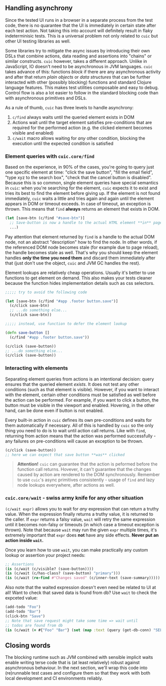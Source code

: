 ## Handling asynchrony 

Since the tested UI runs in a browser in a separate process from the 
test code, there is no quarantee that the UI is immediately in certain 
state after each test action. Not taking this into account will definitely 
result in flaky indeterminisic tests. This is a universal problem not only 
related to `cuic` but other UI testing libraries as well. 

Some libraries try to mitigate the async issues by introducing their 
own DSLs that combine actions, data reading and assertions into "chains" 
or similar constructs. `cuic` however, takes a different approach. Unlike 
in JavaScript, IO doesn't need to be asynchronous in JVM languages. `cuic` 
takes advance of this: functions *block* if there are any asynchronous 
activity and after that return *plain objects* or *data structures* that can 
be further interacted with other (possibly blocking) functions and standard 
Clojure language features. This makes test utilities composable and easy to 
debug. Control flow is also a lot easier to follow in the standard blocking 
code than with asynchronous primitives and DSLs.

As a rule of thumb, `cuic` has three levels to handle asynchrony:

  1. `c/find` always waits until the queried element exists in DOM 
  2. Actions wait until the target element satisfies pre-conditions that are
     required for the performed action (e.g. the clicked element becomes 
     visible and enabled)
  3. `c/wait` macro allows waiting for *any* other condition, blocking the 
     execution until the expected condition is satisfied 

### Element queries with `cuic.core/find` 

Based on the experience, in 90% of the cases, you're going to query just one 
specific element at time: "click the save button", "fill the email field",  
"type xyz to the search box", "check that the cancel button is disabled". 
Because this is so common, single element queries have special semantics in 
`cuic`: when you're searching for the element, `cuic` expects it to exist and 
tries its best to find the element before giving up. If the element is not found 
immediately, `cuic` waits a little and tries again and again until the element 
appears in DOM or timeout exceeds. In case of timeout, an exception is thrown. 
This means that `find` **always** returns an element that exists in DOM.

```clojure 
(let [save-btn (c/find "#save-btn")]
  ;; Save-button is now a handle to the actual HTML element **in** page  
  ...)
```

Pay attention that element returned by `find` is a handle to the 
actual DOM node, not an abstract "description" how to find the node.
In other words, if the referenced DOM node becomes stale (for example
due to page reload), the handle becomes stale as well. That's why you 
should keep the element handles **only the time you need them** and 
discard them immediately after that (just don't use the object, `cuic` 
and JVM GC handles the rest).

Element lookups are relatively cheap operations. Usually it's better
to use functions to get element on demand. This also makes your tests
cleaner because the function hides implementation details such as 
css selectors.

````clojure 
;;;;; try to avoid the following code

(let [save-btn (c/find "#app .footer button.save")]
  (c/click save-btn)
  ;; ...do something else...
  (c/click save-btn))

;;;;; instead, use function to defer the element lookup

(defn save-button []
  (c/find "#app .footer button.save"))

(c/click (save-button))
;; ...do something else...
(c/click (save-button))
````

### Interacting with elements

Separating element queries from actions is an intentional decision:
query ensures that the queried element *exists*. It does not test any
other conditions (such as that element is visible). However, if you 
want to interact with the element, certain other conditions must be 
satisfied as well before the action can be performed. For example, if you
want to click a button, the button must be visible in the viewport and
enabled. Hovering, in the other hand, can be done even if button is
not enabled. 

Every built-in action in `cuic` defines its own pre-conditions and waits
for them automatically if necessary. All of this is handled by `cuic` so
the only thing you need to do is to wait until action call returns.
Like with `find`, returning from action means that the action was 
performed successfully - any failures on pre-conditions will cause
an exception to be thrown.

```clojure 
(c/click (save-button))
;; here we can expect that save button **was** clicked
```

> **Attention!** `cuic` can guarantee that the action is peformed before 
> the function call returns. Hovever, it can't guarantee that the changes 
> caused by action are rendered to the DOM synchronously. Remember to use 
> `cuic`'s async primitives consistently - usage of `find` and lazy 
> node lookups everywhere, after actions as well. 

### `cuic.core/wait` - swiss army knife for **any** other situation

`(c/wait expr)` allows you to wait for *any* expression that can
return a truthy value. When the expression finally returns a truthy
value, it is returned to the caller. If `expr` returns a falsy value, 
`wait` will retry the same expression until it becomes non-falsy or 
timeouts (in which case a timeout exception is thrown). Note that 
because `wait` may run the given `expr`  multiple times, it's 
extremely important that `expr` does **not** have any side effects. 
**Never put an action inside `wait`.**

Once you learn how to use `wait`, you can make practically any
custom lookup or assertion your project needs:

```clojure 
;; Assertions
(is (c/wait (c/visible? (save-button))))
(is (c/wait (c/has-class? (save-button) "primary"))) 
(is (c/wait (re-find #"Changes saved" (c/inner-text (save-summary)))))
``` 

Also note that the waited expression doesn't even need be related 
to UI at all! Want to check that saved data is found from db? 
Use `wait` to check the expceted value:

```clojure 
(add-todo "Foo")
(add-todo "Bar")
(click-btn "Save")
;; Note that save request might take some time => wait until
;; todos are found from db
(is (c/wait (= #{"Foo" "Bar"} (set (map :text (query (get-db-conn) "SELECT text FROM todos"))))))
```

## Closing words

The blocking runtime such as JVM combined with sensible implicit waits enable
writing terse code that is (at least relatively) robust against asynchronous
behaviour. In the next section, we'll wrap this code into (re)runnable test 
cases and configure them so that they work with both local development and 
CI environments reliably. 
